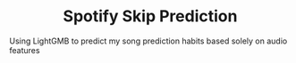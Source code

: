 <h1 align="center">Spotify Skip Prediction</h1>

Using LightGMB to predict my song prediction habits based solely on audio features
